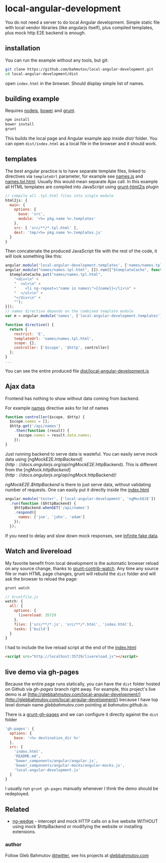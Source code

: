 # local-angular-development

You do not need a server to do local Angular development.
Simple static file with local vendor libraries (like angularjs itself),
plus compiled templates, plus mock http E2E backend is enough.

## installation

You can run the example without any tools, but git:


```sh
git clone https://github.com/bahmutov/local-angular-development.git
cd local-angular-development/dist
```

open `index.html` in the browser. Should display simple list of names.

## building example

Requires [nodejs](http://nodejs.org/), [bower](http://bower.io/) and [grunt](http://gruntjs.com/).

```sh
npm install
bower install
grunt
```

This builds the local page and Angular example app inside *dist/* folder.
You can open `dist/index.html` as a local file in the browser and it should work.

## templates

The best angular practice is to have separate template files, linked to directives
via `templateUrl` parameter, for example see [names.js](src/names/names.js)
and [names.tpl.html](src/names/names.tpl.html).
Usually this would mean separate Ajax call. In this example all HTML templates are
compiled into JavaScript using [grunt-html2js](https://github.com/karlgoldstein/grunt-html2js)
plugin

```js
// compile all .tpl.html files into single module
html2js: {
  main: {
    options: {
      base: 'src',
      module: '<%= pkg.name %>.templates'
    },
    src: [ 'src/**/*.tpl.html' ],
    dest: 'tmp/<%= pkg.name %>.templates.js'
  }
}
```

Then concatenate the produced JavaScript file with the rest of the code, it will look
something like this:

```js
angular.module('local-angular-development.templates', ['names/names.tpl.html']);
angular.module("names/names.tpl.html", []).run(["$templateCache", function($templateCache) {
  $templateCache.put("names/names.tpl.html",
    "<div>\n" +
    "  <ul>\n" +
    "    <li ng-repeat=\"name in names\">{{name}}</li>\n" +
    "  </ul>\n" +
    "</div>\n" +
    "");
}]);
// names directive depends on the combined template module
var m = angular.module('names', ['local-angular-development.templates']);

function directive() {
  return {
    restrict: 'E',
    templateUrl: 'names/names.tpl.html',
    scope: {},
    controller: ['$scope', '$http', controller]
  };
}
...
```

You can see the entire produced file
[dist/local-angular-development.js](dist/local-angular-development.js)

## Ajax data

Frontend has nothing to show without data coming from backend.

For example [names](src/names/names.js) directive asks for list of names

```js
function controller($scope, $http) {
  $scope.names = [];
  $http.get('/api/names')
    .then(function (result) {
      $scope.names = result.data.names;
    });
}
```

Just running backend to serve data is wasteful. You can easily serve mock data
using [ngMockE2E.$httpBackend](http://docs.angularjs.org/api/ngMockE2E.$httpBackend).
This is different from the [ngMock.$httpBackend](http://docs.angularjs.org/api/ngMock.$httpBackend)!

*ngMockE2E.$httpBackend* is there to just serve data, without validating
number of requests. One can easily put it directly inside the
[index.html](https://github.com/bahmutov/local-angular-development/blob/master/index.html#L19)

```js
angular.module('tester', ['local-angular-development', 'ngMockE2E'])
  .run(function ($httpBackend) {
    $httpBackend.whenGET('/api/names')
    .respond({
      names: ['joe', 'john', 'adam']
    });
  });
```

If you need to delay and slow down mock responses, see 
[Infinite fake data](https://github.com/bahmutov/infinite-fake-data#slowing-down-mock-respones).

## Watch and livereload

My favorite benefit from local development is the automatic browser reload on
any source change, thanks to [grunt-contrib-watch](https://github.com/gruntjs/grunt-contrib-watch).
Any time any source file or main HTML page changes, grunt will rebuild the `dist` folder
and will ask the browser to reload the page:

```sh
grunt watch
```

```js
// Gruntfile.js
watch: {
  all: {
    options: {
      livereload: 35729
    },
    files: ['src/**/*.js', 'src/**/*.html', 'index.html'],
    tasks: ['build']
  }
}
```

I had to include the live reload script at the end of the
[index.html](https://github.com/bahmutov/local-angular-development/blob/master/index.html#L33)

```html
<script src="http://localhost:35729/livereload.js"></script>
```

## live demo via gh-pages

Because the entire page runs statically, you can have the `dist` folder hosted on Github
via *gh-pages* branch right away. For example, this project's live demo is at
[http://glebbahmutov.com/local-angular-development/](http://glebbahmutov.com/local-angular-development/)
because I have top level domain name *glebbahmutov.com* pointing at *bahmutov.github.io*.


There is a [grunt-gh-pages](https://github.com/tschaub/grunt-gh-pages)
and we can configure it directly against the `dist` folder

```js
'gh-pages': {
  options: {
    base: '<%= destination_dir %>'
  },
  src: [
    'index.html',
    'README.md',
    'bower_components/angular/angular.js',
    'bower_components/angular-mocks/angular-mocks.js',
    'local-angular-development.js'
  ]
}
```

I usually run `grunt gh-pages` manually whenever I think the demo should be
redeployed.

## Related

* [ng-wedge](https://github.com/bahmutov/ng-wedge) - intercept and mock HTTP calls on a live website WITHOUT
using mock $httpBackend or modifying the website or installing extensions.

### author

Follow Gleb Bahmutov [@twitter](https://twitter.com/bahmutov),
see his projects at [glebbahmutov.com](http://glebbahmutov.com/)
